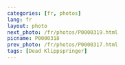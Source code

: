 ```yaml
---
categories: [fr, photos]
lang: fr
layout: photo
next_photo: /fr/photos/P0000319.html
picname: P0000318
prev_photo: /fr/photos/P0000317.html
tags: [Dead Klippspringer]
---
```

